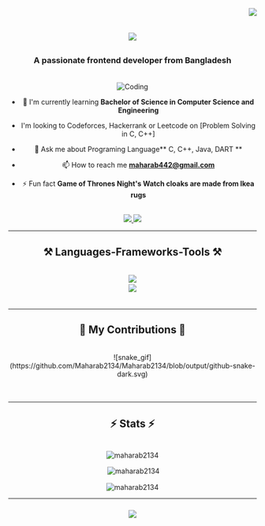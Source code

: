 <img align="right" src="https://visitor-badge.laobi.icu/badge?page_id=salesp07.salesp07" />
<h1 align="center">
    <img src="https://readme-typing-svg.herokuapp.com/?font=Righteous&size=35&center=true&vCenter=true&width=500&height=70&duration=5550&lines=Hi+There!+👋;+I'm+Md+Maharab+hosen;" />
</h1>
<h3 align="center">A passionate frontend developer from Bangladesh</h3>
<br/>


<div align="center">
<img align="center" alt="Coding"width="200" src="https://cdn.dribbble.com/users/1059583/screenshots/4171367/coding-freak.gif">

 - 🌱 I'm currently learning **Bachelor of Science in Computer Science and Engineering** <br/>

- I'm looking to Codeforces, Hackerrank or Leetcode on [Problem Solving in C, C++]<br/>

- 💬 Ask me about Programing Language** C, C++, Java, DART **<br/>

- 📫 How to reach me **maharab442@gmail.com**<br/>

- ⚡ Fun fact **Game of Thrones Night's Watch cloaks are made from Ikea rugs**

</div>
 <br/>

<div  align="center"> 
  <a href="mailto:pedro.sales.maharabhosen365@gmail.com">
    <img src="https://img.shields.io/badge/Gmail-333333?style=for-the-badge&logo=gmail&logoColor=red" />
  </a>
  <a href="https://www.linkedin.com/in/md-maharab-hosen-679a70253/" target="_blank">
    <img src="https://img.shields.io/badge/LinkedIn-0077B5?style=for-the-badge&logo=linkedin&logoColor=white" target="_blank" />
  </a>
</div>

 <hr/>
 
<h2 align="center">⚒️ Languages-Frameworks-Tools ⚒️</h2>
<br/>
<div align="center">
    <img src="https://skillicons.dev/icons?i=c,cpp,python,javascript" /><br>
    <img src="https://skillicons.dev/icons?i=github,bootstrap,html,css,vscode,figma,git,flutter,linux,androidstudio" />
</div>

<br/>
<hr/>

<div  align="center">
  <h2>🐍 My Contributions 🐍</h2>
  <br>
 ![snake_gif](https://github.com/Maharab2134/Maharab2134/blob/output/github-snake-dark.svg)  
  <br/><br/><br/>
</div>

<hr/>

<h2 align="center">⚡ Stats ⚡</h2>
<br>
<div align="center">
    
  <img width=390 src="https://github-readme-stats.vercel.app/api/top-langs?username=maharab2134&show_icons=true&locale=en&layout=compact" alt="maharab2134">
  <p>&nbsp;<img align="center" src="https://github-readme-stats.vercel.app/api?username=maharab2134&show_icons=true&locale=en" alt="maharab2134" /></p>
  <p><img align="center" src="https://github-readme-streak-stats.herokuapp.com/?user=maharab2134&" alt="maharab2134" /></p>

</div>
<hr/>

<h3 align="center">
    <img src="https://readme-typing-svg.herokuapp.com/?font=Righteous&size=25&center=true&vCenter=true&width=500&height=70&duration=4000&lines=Thanks+for+visiting!+✌️;+I'm+always+ready+progruming+contest:">
</h3>
<br/>
